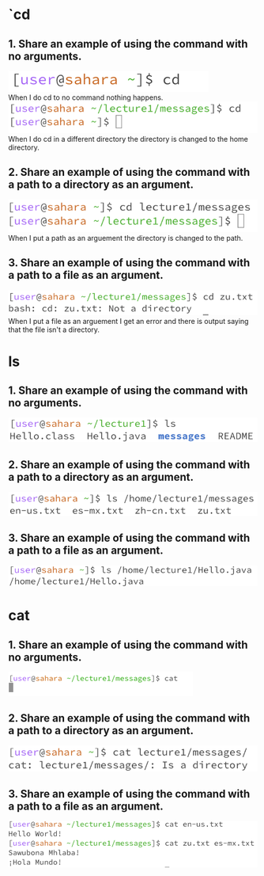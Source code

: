 # `cd
## 1. Share an example of using the command with no arguments.
![Image](cd1.png)
 <br> 
When I do cd to no command nothing happens.
![Image](cd4.png)
 <br> 
When I do cd in a different directory the directory is changed to the home directory.
## 2. Share an example of using the command with a path to a directory as an argument.
![Image](cd2.png)
<br> 
When I put a path as an arguement the directory is changed to the path.
## 3. Share an example of using the command with a path to a file as an argument.
![Image](cd3.png)
<br> 
When I put a file as an arguement I get an error and there is output saying that the file isn't a directory.
# ls
## 1. Share an example of using the command with no arguments.
![Image](ls1.png)
<br> 
## 2. Share an example of using the command with a path to a directory as an argument.
![Image](ls2.png)
<br> 
## 3. Share an example of using the command with a path to a file as an argument.
![Image](ls3.png)
<br> 
# cat
## 1. Share an example of using the command with no arguments.
![Image](cat1.png)
<br> 
## 2. Share an example of using the command with a path to a directory as an argument.
![Image](cat2.png)
<br> 
## 3. Share an example of using the command with a path to a file as an argument.
![Image](cat3.png)
<br> 
